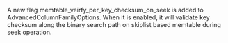 A new flag memtable_veirfy_per_key_checksum_on_seek is added to AdvancedColumnFamilyOptions. When it is enabled, it will validate key checksum along the binary search path on skiplist based memtable during seek operation.

